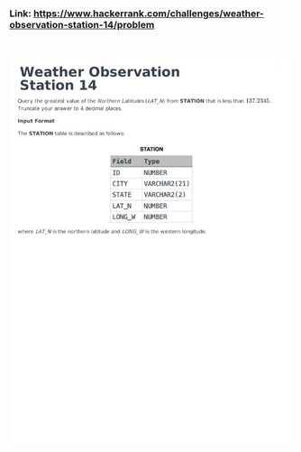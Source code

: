 ### Link: https://www.hackerrank.com/challenges/weather-observation-station-14/problem

&nbsp;

![](weather-observation-station-14-English-1.png)
